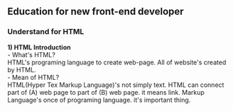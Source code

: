 <h2> Education for new front-end developer </h2>
<h3>Understand for HTML</h3>
<span><b>1) HTML Introduction</b></span><br>
- What's HTML?<br>
HTML's programing language to create web-page. All of website's created by HTML.<br>
- Mean of HTML?<br>
HTML(Hyper Tex Markup Language)'s not simply text. HTML can connect part of (A) web page to part of (B) web page. it means link.
Markup Language's once of programing language. 
it's important thing.
  
